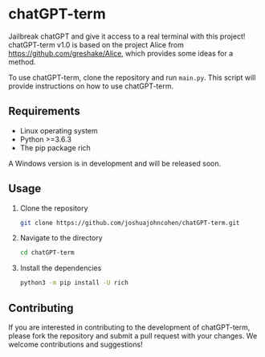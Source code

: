 # chatGPT-term

Jailbreak chatGPT and give it access to a real terminal with this project! chatGPT-term v1.0 is based on the project Alice from https://github.com/greshake/Alice, which provides some ideas for a method.

To use chatGPT-term, clone the repository and run `main.py`. This script will provide instructions on how to use chatGPT-term.


## Requirements

- Linux operating system
- Python >=3.6.3
- The pip package rich

A Windows version is in development and will be released soon.


## Usage

1. Clone the repository
   ```bash
   git clone https://github.com/joshuajohncohen/chatGPT-term.git
   ```
2. Navigate to the directory
   ```bash
   cd chatGPT-term
   ```
3. Install the dependencies
   ```bash
   python3 -m pip install -U rich
   ```

## Contributing

If you are interested in contributing to the development of chatGPT-term, please fork the repository and submit a pull request with your changes. We welcome contributions and suggestions!
